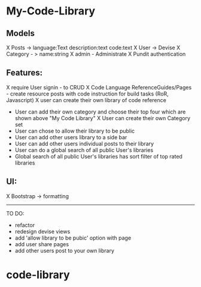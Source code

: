 # My-Code-Library


## Models
X Posts -> language:Text description:text code:text 
X User -> Devise
X Category - > name:string
X admin - Administrate
X Pundit authentication

## Features:
X require User signin - to CRUD
X Code Language ReferenceGuides/Pages - create resource posts with code instruction for build tasks (RoR, Javascript)
X user can create their own library of code reference


- User can add their own category and choose their top four which are shown above "My Code Library"
X User can create their own Category set
- User can chose to allow their library to be public
- User can add other users library to a side bar
- User can add other users individual posts to their library
- User can do a global search of all public User's libraries
- Global search of all public User's libraries has sort filter of top rated libraries

## UI:

X Bootstrap -> formatting



*****************************

TO DO:
- refactor
- redesign devise views
- add 'allow library to be pubic' option with page
- add user share pages 
- add other users post to your own library
# code-library
